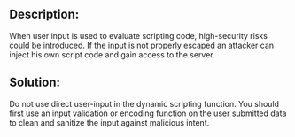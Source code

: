 ## Description:

When user input is used to evaluate scripting code, high-security risks could be introduced. If the input is not properly escaped an attacker can inject his own script code and gain access to the server.

## Solution:

Do not use direct user-input in the dynamic scripting function. You should first
use an input validation or encoding function on the user submitted data to clean and
sanitize the input against malicious intent.
